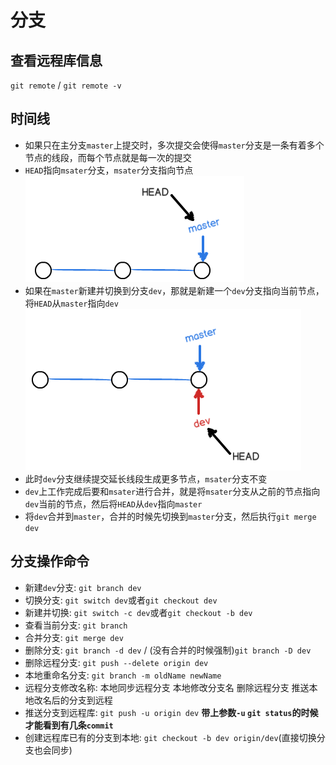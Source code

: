 # 分支
## 查看远程库信息
`git remote` / `git remote -v`

## 时间线
* 如果只在主分支`master`上提交时，多次提交会使得`master`分支是一条有着多个节点的线段，而每个节点就是每一次的提交
* `HEAD`指向`msater`分支，`msater`分支指向节点
  ![时间线](./images/branch-1.png "时间线")
* 如果在`master`新建并切换到分支`dev`，那就是新建一个`dev`分支指向当前节点，将`HEAD`从`master`指向`dev`
  ![时间线](./images/branch-2.png "时间线")
* 此时`dev`分支继续提交延长线段生成更多节点，`msater`分支不变
* `dev`上工作完成后要和`msater`进行合并，就是将`msater`分支从之前的节点指向`dev`当前的节点，然后将`HEAD`从`dev`指向`master`
* 将`dev`合并到`master`，合并的时候先切换到`master`分支，然后执行`git merge dev`

## 分支操作命令
* 新建`dev`分支: `git branch dev`
* 切换分支: `git switch dev`或者`git checkout dev`
* 新建并切换: `git switch -c dev`或者`git checkout -b dev`
* 查看当前分支: `git branch`
* 合并分支: `git merge dev`
* 删除分支: `git branch -d dev` / (没有合并的时候强制)`git branch -D dev`
* 删除远程分支: `git push --delete origin dev`
* 本地重命名分支: `git branch -m oldName newName`
* 远程分支修改名称: 本地同步远程分支 本地修改分支名 删除远程分支 推送本地改名后的分支到远程
* 推送分支到远程库: `git push -u origin dev` **带上参数`-u` `git status`的时候才能看到有几条`commit`**
* 创建远程库已有的分支到本地: `git checkout -b dev origin/dev`(直接切换分支也会同步)
